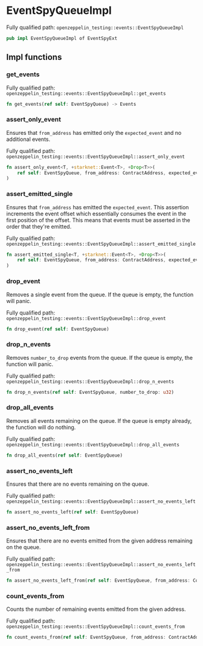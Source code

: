 # EventSpyQueueImpl

Fully qualified path: `openzeppelin_testing::events::EventSpyQueueImpl`

```rust
pub impl EventSpyQueueImpl of EventSpyExt
```

## Impl functions

### get_events

Fully qualified path: `openzeppelin_testing::events::EventSpyQueueImpl::get_events`

```rust
fn get_events(ref self: EventSpyQueue) -> Events
```


### assert_only_event

Ensures that `from_address` has emitted only the `expected_event` and no additional events.

Fully qualified path: `openzeppelin_testing::events::EventSpyQueueImpl::assert_only_event`

```rust
fn assert_only_event<T, +starknet::Event<T>, +Drop<T>>(
    ref self: EventSpyQueue, from_address: ContractAddress, expected_event: T,
)
```


### assert_emitted_single

Ensures that `from_address` has emitted the `expected_event`. This assertion increments the event offset which essentially consumes the event in the first position of the offset. This means that events must be asserted in the order that they're emitted.

Fully qualified path: `openzeppelin_testing::events::EventSpyQueueImpl::assert_emitted_single`

```rust
fn assert_emitted_single<T, +starknet::Event<T>, +Drop<T>>(
    ref self: EventSpyQueue, from_address: ContractAddress, expected_event: T,
)
```


### drop_event

Removes a single event from the queue. If the queue is empty, the function will panic.

Fully qualified path: `openzeppelin_testing::events::EventSpyQueueImpl::drop_event`

```rust
fn drop_event(ref self: EventSpyQueue)
```


### drop_n_events

Removes `number_to_drop` events from the queue. If the queue is empty, the function will panic.

Fully qualified path: `openzeppelin_testing::events::EventSpyQueueImpl::drop_n_events`

```rust
fn drop_n_events(ref self: EventSpyQueue, number_to_drop: u32)
```


### drop_all_events

Removes all events remaining on the queue. If the queue is empty already, the function will do nothing.

Fully qualified path: `openzeppelin_testing::events::EventSpyQueueImpl::drop_all_events`

```rust
fn drop_all_events(ref self: EventSpyQueue)
```


### assert_no_events_left

Ensures that there are no events remaining on the queue.

Fully qualified path: `openzeppelin_testing::events::EventSpyQueueImpl::assert_no_events_left`

```rust
fn assert_no_events_left(ref self: EventSpyQueue)
```


### assert_no_events_left_from

Ensures that there are no events emitted from the given address remaining on the queue.

Fully qualified path: `openzeppelin_testing::events::EventSpyQueueImpl::assert_no_events_left_from`

```rust
fn assert_no_events_left_from(ref self: EventSpyQueue, from_address: ContractAddress)
```


### count_events_from

Counts the number of remaining events emitted from the given address.

Fully qualified path: `openzeppelin_testing::events::EventSpyQueueImpl::count_events_from`

```rust
fn count_events_from(ref self: EventSpyQueue, from_address: ContractAddress) -> u32
```


